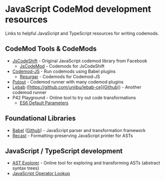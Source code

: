 # JavaScript CodeMod development resources
Links to helpful JavaScript and TypeScript resources for writing codemods.

## CodeMod Tools & CodeMods
 * [JsCodeShift](https://github.com/facebook/jscodeshift) - Original JavaScript codemod library from Facebook
   * [JsCodeMod](https://github.com/cpojer/js-codemod) - Codemods for JsCodeShift
 * [Codemod-JS](https://github.com/codemod-js/codemod) - Run codemods using Babel plugins
   * [Resurgar](https://github.com/resugar/resugar) - Codemods for Codemod-JS
 * [Putout](https://github.com/coderaiser/putout) - Codemod runner with many codemod plugins
 * [Lebab](https://lebab.unibtc.me/) ([https://github.com/uniibu/lebab-ce](Github)) - Another codemod runner
 * P42 Playground - Online tool to try out code transformations
   * [ES6 Default Parameters](https://p42.ai/playground/es6_default_parameters.html)

## Foundational Libraries
 * [Babel](https://babeljs.io/) ([Github](https://github.com/babel)) - JavaScript parser and transformation framework
 * [Recast](https://github.com/benjamn/recast) - Formatting-preserving JavaScript printer for ASTs

## JavaScript / TypeScript development
 * [AST Explorer](https://astexplorer.net/) - Online tool for exploring and transforming ASTs (abstract syntax trees)
 * [JavaScript Operator Lookup](https://joshwcomeau.com/operator-lookup)
